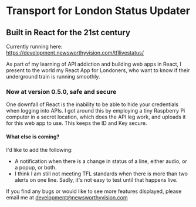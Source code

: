 # Transport for London Status Updater
## Built in React for the 21st century

Currently running here: https://development.newsworthyvision.com/tfllivestatus/

As part of my learning of API addiction and building web apps in React, I present to the world my React App for Londoners, who want to know if their underground train is running smoothly.

### Now at version 0.5.0, safe and secure

One downfall of React is the inability to be able to hide your credentials when logging into APIs. I got around this by employing a tiny Raspberry Pi computer in a secret location, which does the API leg work, and uploads it for this web app to use. This keeps the ID and Key secure.

#### What else is coming?

I'd like to add the following:

- A notification when there is a change in status of a line, either audio, or a popup, or both.
- I think I am still not meeting TFL standards when there is more than two alerts on one line. Sadly, it's not easy to test until that happens live.

If you find any bugs or would like to see more features displayed, please email me at development@newsworthyvision.com